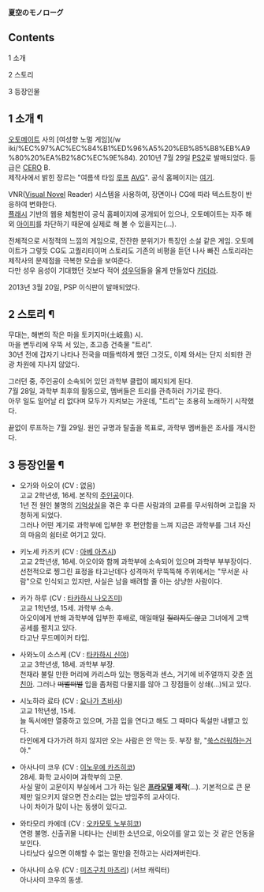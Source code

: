 **夏空のモノローグ**

## Contents

    

1 소개

2 스토리

3 등장인물

## 1 소개 ¶

[오토메이트](%EC%98%A4%ED%86%A0%EB%A9%94%EC%9D%B4%ED%8A%B8.md) 사의 [여성향 노멀 게임](/w
iki/%EC%97%AC%EC%84%B1%ED%96%A5%20%EB%85%B8%EB%A9%80%20%EA%B2%8C%EC%9E%84).
2010년 7월 29일 [PS2](PS2.md)로 발매되었다. 등급은 [CERO](CERO.md) B.  
제작사에서 밝힌 장르는 "여름색 타임 [루프](%EB%A3%A8%ED%94%84%EB%AC%BC.md)
[AVG](AVG.md)". 공식 홈페이지는 [여기](http://www.otomate.jp/natuzora/).

  

VNR([Visual Novel](%EB%B9%84%EC%A3%BC%EC%96%BC%20%EB%85%B8%EB%B2%A8.md)
Reader) 시스템을 사용하여, 장면이나 CG에 따라 텍스트창이 반응하여 변화한다.  
[플래시](%ED%94%8C%EB%9E%98%EC%8B%9C.md) 기반의 웹용 체험판이 공식 홈페이지에 공개되어 있으나, 오토메이트는
자주 해외 [아이피](%EC%95%84%EC%9D%B4%ED%94%BC.md)를 차단하기 때문에 실제로 해 볼 수 있을지는(…).

  

전체적으로 서정적의 느낌의 게임으로, 잔잔한 분위기가 특징인 소설 같은 게임. 오토메이트가 그렇듯 CG도 고퀄리티이며 스토리도 기존의 비평을
듣던 나사 빠진 스토리라는 제작사의 문제점을 극복한 모습을 보여준다.  
다만 성우 음성이 기대했던 것보다 적어 [성우덕](%EC%84%B1%EC%9A%B0%EB%8D%95.md)들을 울게 만들었다
[카더라](%EC%B9%B4%EB%8D%94%EB%9D%BC.md).

  

2013년 3월 20일, PSP 이식판이 발매되었다.  

## 2 스토리 ¶

무대는, 해변의 작은 마을 토키지마(土岐島) 시.  
마을 변두리에 우뚝 서 있는, 초고층 건축물 "트리".  
30년 전에 갑자기 나타나 전국을 떠들썩하게 했던 그것도, 이제 와서는 단지 쇠퇴한 관광 차원에 지나지 않았다.

  

그러던 중, 주인공이 소속되어 있던 과학부 클럽이 폐지되게 된다.  
7월 28일, 과학부 최후의 활동으로, 멤버들은 트리를 관측하러 가기로 한다.  
아무 일도 일어날 리 없다며 모두가 지켜보는 가운데, "트리"는 조용히 노래하기 시작했다.

  

끝없이 루프하는 7월 29일. 원인 규명과 탈출을 목표로, 과학부 멤버들은 조사를 개시한다.  

## 3 등장인물 ¶

  * 오가와 아오이 (CV : 없음)  
고교 2학년생, 16세. 본작의 [주인공](%EC%A3%BC%EC%9D%B8%EA%B3%B5.md)이다.  
1년 전 원인 불명의 [기억상실](%EA%B8%B0%EC%96%B5%EC%83%81%EC%8B%A4.md)을 겪은 후 다른 사람과의
교류를 무서워하며 고립을 자청하게 되었다.  
그러나 어떤 계기로 과학부에 입부한 후 편안함을 느껴 지금은 과학부를 그녀 자신의 마음의 쉼터로 여기고 있다.  

  * 키노세 카즈키 (CV : [아베 아츠시](%EC%95%84%EB%B2%A0%20%EC%95%84%EC%B8%A0%EC%8B%9C.md))  
고교 2학년생, 16세. 아오이와 함께 과학부에 소속되어 있으며 과학부 부부장이다.  
선천적으로 찡그린 표정을 타고난데다 성격마저 무뚝뚝해 주위에서는 "무서운 사람"으로 인식되고 있지만, 사실은 남을 배려할 줄 아는 상냥한
사람이다.  

  * 카가 하루 (CV : [타카하시 나오즈미](%ED%83%80%EC%B9%B4%ED%95%98%EC%8B%9C%20%EB%82%98%EC%98%A4%EC%A6%88%EB%AF%B8.md))  
고교 1학년생, 15세. 과학부 소속.  
아오이에게 반해 과학부에 입부한 후배로, 매일매일 <del>질리지도 않고</del> 그녀에게 고백 공세를 펼치고 있다.  
타고난 무드메이커 타입.  

  * 사와노이 소스케 (CV : [타카하시 신야](%ED%83%80%EC%B9%B4%ED%95%98%EC%8B%9C%20%EC%8B%A0%EC%95%BC.md))  
고교 3학년생, 18세. 과학부 부장.  
천재라 불릴 만한 머리에 카리스마 있는 행동력과 센스, 거기에 비주얼까지 갖춘
[엄친아](%EC%97%84%EC%B9%9C%EC%95%84.md). 그러나 <del>떠벌떠벌</del> 입을 좀처럼 다물지를 않아 그
장점들이 상쇄(…)되고 있다.  

  * 시노하라 료타 (CV : [요나가 츠바사](%EC%9A%94%EB%82%98%EA%B0%80%20%EC%B8%A0%EB%B0%94%EC%82%AC.md))  
고교 1학년생, 15세.  
늘 독서에만 열중하고 있으며, 가끔 입을 연다고 해도 그 때마다 독설만 내뱉고 있다.  
타인에게 다가가려 하지 않지만 오는 사람은 안 막는 듯. 부장 왈, "[쑥스러워하는거](%EC%B8%A4%EB%8D%B0%EB%A0%88/%EB%82%A8%EC%84%B1%ED%98%95.md)야."  

  * 아사나미 코우 (CV : [이노우에 카즈히코](%EC%9D%B4%EB%85%B8%EC%9A%B0%EC%97%90%20%EC%B9%B4%EC%A6%88%ED%9E%88%EC%BD%94.md))  
28세. 화학 교사이며 과학부의 고문.  
사실 말이 고문이지 부실에서 그가 하는 일은 **[프라모델](%ED%94%84%EB%9D%BC%EB%AA%A8%EB%8D%B8.md)
제작**(…). 기본적으로 큰 문제만 일으키지 않으면 잔소리는 없는 방임주의 교사이다.  
나이 차이가 많이 나는 동생이 있다고.  

  * 와타모리 카에데 (CV : [오카모토 노부히코](%EC%98%A4%EC%B9%B4%EB%AA%A8%ED%86%A0%20%EB%85%B8%EB%B6%80%ED%9E%88%EC%BD%94.md))  
연령 불명. 신출귀몰 나타나는 신비한 소년으로, 아오이를 알고 있는 것 같은 언동을 보인다.  
나타났다 싶으면 이해할 수 없는 말만을 전하고는 사라져버린다.  

  * 아사나미 쇼우 (CV : [미즈구치 마츠리](%EB%AF%B8%EC%A6%88%EA%B5%AC%EC%B9%98%20%EB%A7%88%EC%B8%A0%EB%A6%AC.md)) (서브 캐릭터)  
아나사미 코우의 동생.

